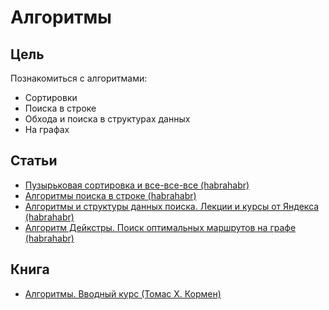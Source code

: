 # Алгоритмы

## Цель
Познакомиться с алгоритмами:
- Сортировки
- Поиска в строке
- Обхода и поиска в структурах данных
- На графах

## Статьи
- [Пузырьковая сортировка и все-все-все (habrahabr)](https://habrahabr.ru/post/204600/)
- [Алгоритмы поиска в строке (habrahabr)](https://habrahabr.ru/post/111449/)
- [Алгоритмы и структуры данных поиска. Лекции и курсы от Яндекса (habrahabr)](https://habrahabr.ru/company/yandex/blog/208716/)
- [Алгоритм Дейкстры. Поиск оптимальных маршрутов на графе (habrahabr)](https://habrahabr.ru/post/111361/)

## Книга
- [Алгоритмы. Вводный курс (Томас Х. Кормен)](http://www.ozon.ru/context/detail/id/24903185/)
